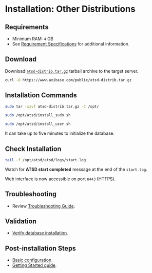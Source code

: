# Installation: Other Distributions

## Requirements

* Minimum RAM: `4` GB
* See [Requirement Specifications](./requirements.md) for additional information.

## Download

Download [`atsd-distrib.tar.gz`](https://axibase.com/public/atsd_distrib_latest.htm) tarball archive to the target server.

```bash
curl -O https://www.axibase.com/public/atsd-distrib.tar.gz
```

## Installation Commands

```sh
sudo tar -xzvf atsd-distrib.tar.gz -C /opt/
```

```sh
sudo /opt/atsd/install_sudo.sh
```

```sh
sudo /opt/atsd/install_user.sh
```

It can take up to five minutes to initialize the database.

## Check Installation

```sh
tail -f /opt/atsd/atsd/logs/start.log
```

Watch for **ATSD start completed** message at the end of the `start.log`.

Web interface is now accessible on port `8443` (HTTPS).

## Troubleshooting

* Review [Troubleshooting Guide](troubleshooting.md).

## Validation

* [Verify database installation](verifying-installation.md).

## Post-installation Steps

* [Basic configuration](post-installation.md).
* [Getting Started guide](../tutorials/getting-started.md).

